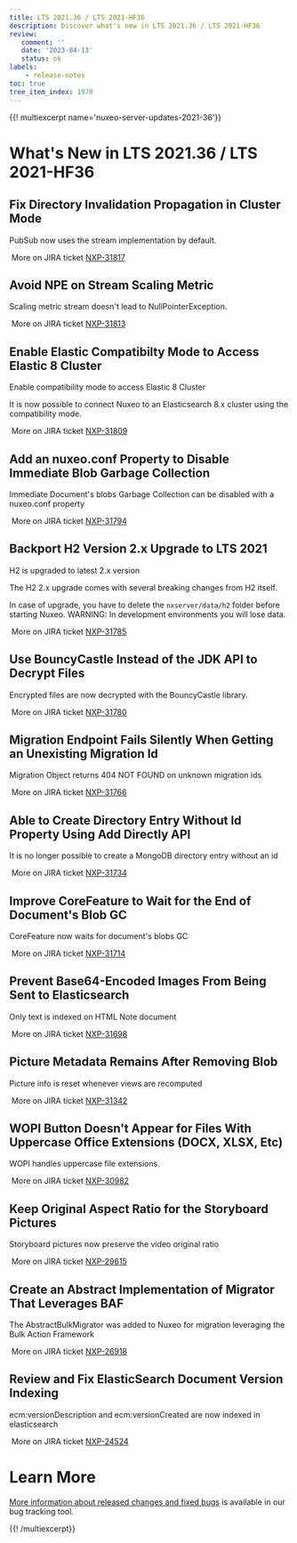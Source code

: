 ```yaml
---
title: LTS 2021.36 / LTS 2021-HF36
description: Discover what's new in LTS 2021.36 / LTS 2021-HF36
review:
   comment: ''
   date: '2023-04-13'
   status: ok
labels:
    - release-notes
toc: true
tree_item_index: 1970
---
```


{{! multiexcerpt name='nuxeo-server-updates-2021-36'}}
# What's New in LTS 2021.36 / LTS 2021-HF36

## Fix Directory Invalidation Propagation in Cluster Mode


PubSub now uses the stream implementation by default.

<i class="fa fa-long-arrow-right" aria-hidden="true"></i>&nbsp;More on JIRA ticket [NXP-31817](https://jira.nuxeo.com/browse/NXP-31817)

## Avoid NPE on Stream Scaling Metric


Scaling metric stream doesn't lead to NullPointerException.

<i class="fa fa-long-arrow-right" aria-hidden="true"></i>&nbsp;More on JIRA ticket [NXP-31813](https://jira.nuxeo.com/browse/NXP-31813)

## Enable Elastic Compatibilty Mode to Access Elastic 8 Cluster


Enable compatibility mode to access Elastic 8 Cluster

It is now possible to connect Nuxeo to an Elasticsearch 8.x cluster using the compatibility mode.

<i class="fa fa-long-arrow-right" aria-hidden="true"></i>&nbsp;More on JIRA ticket [NXP-31809](https://jira.nuxeo.com/browse/NXP-31809)

## Add an nuxeo.conf Property to Disable Immediate Blob Garbage Collection


Immediate Document's blobs Garbage Collection can be disabled with a nuxeo.conf property

<i class="fa fa-long-arrow-right" aria-hidden="true"></i>&nbsp;More on JIRA ticket [NXP-31794](https://jira.nuxeo.com/browse/NXP-31794)

## Backport H2 Version 2.x Upgrade to LTS 2021


H2 is upgraded to latest 2.x version

The H2 2.x upgrade comes with several breaking changes from H2 itself.

In case of upgrade, you have to delete the `nxserver/data/h2` folder before starting Nuxeo.
WARNING: In development environments you will lose data.

<i class="fa fa-long-arrow-right" aria-hidden="true"></i>&nbsp;More on JIRA ticket [NXP-31785](https://jira.nuxeo.com/browse/NXP-31785)

## Use BouncyCastle Instead of the JDK API to Decrypt Files


Encrypted files are now decrypted with the BouncyCastle library.

<i class="fa fa-long-arrow-right" aria-hidden="true"></i>&nbsp;More on JIRA ticket [NXP-31780](https://jira.nuxeo.com/browse/NXP-31780)

## Migration Endpoint Fails Silently When Getting an Unexisting Migration Id


Migration Object returns 404 NOT FOUND on unknown migration ids

<i class="fa fa-long-arrow-right" aria-hidden="true"></i>&nbsp;More on JIRA ticket [NXP-31766](https://jira.nuxeo.com/browse/NXP-31766)

## Able to Create Directory Entry Without Id Property Using Add Directly API


It is no longer possible to create a MongoDB directory entry without an id

<i class="fa fa-long-arrow-right" aria-hidden="true"></i>&nbsp;More on JIRA ticket [NXP-31734](https://jira.nuxeo.com/browse/NXP-31734)

## Improve CoreFeature to Wait for the End of Document's Blob GC


CoreFeature now waits for document's blobs GC

<i class="fa fa-long-arrow-right" aria-hidden="true"></i>&nbsp;More on JIRA ticket [NXP-31714](https://jira.nuxeo.com/browse/NXP-31714)

## Prevent Base64-Encoded Images From Being Sent to Elasticsearch


Only text is indexed on HTML Note document

<i class="fa fa-long-arrow-right" aria-hidden="true"></i>&nbsp;More on JIRA ticket [NXP-31698](https://jira.nuxeo.com/browse/NXP-31698)

## Picture Metadata Remains After Removing Blob


Picture info is reset whenever views are recomputed

<i class="fa fa-long-arrow-right" aria-hidden="true"></i>&nbsp;More on JIRA ticket [NXP-31342](https://jira.nuxeo.com/browse/NXP-31342)

## WOPI Button Doesn't Appear for Files With Uppercase Office Extensions (DOCX, XLSX, Etc)


WOPI handles uppercase file extensions.

<i class="fa fa-long-arrow-right" aria-hidden="true"></i>&nbsp;More on JIRA ticket [NXP-30982](https://jira.nuxeo.com/browse/NXP-30982)

## Keep Original Aspect Ratio for the Storyboard Pictures


Storyboard pictures now preserve the video original ratio

<i class="fa fa-long-arrow-right" aria-hidden="true"></i>&nbsp;More on JIRA ticket [NXP-29615](https://jira.nuxeo.com/browse/NXP-29615)

## Create an Abstract Implementation of Migrator That Leverages BAF


The AbstractBulkMigrator was added to Nuxeo for migration leveraging the Bulk Action Framework

<i class="fa fa-long-arrow-right" aria-hidden="true"></i>&nbsp;More on JIRA ticket [NXP-26918](https://jira.nuxeo.com/browse/NXP-26918)

## Review and Fix ElasticSearch Document Version Indexing


ecm:versionDescription and ecm:versionCreated are now indexed in elasticsearch

<i class="fa fa-long-arrow-right" aria-hidden="true"></i>&nbsp;More on JIRA ticket [NXP-24524](https://jira.nuxeo.com/browse/NXP-24524)


# Learn More

[More information about released changes and fixed bugs](https://jira.nuxeo.com/secure/ReleaseNote.jspa?projectId=10011&version=22239) is available in our bug tracking tool.

{{! /multiexcerpt}}
